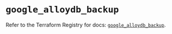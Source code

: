# `google_alloydb_backup`

Refer to the Terraform Registry for docs: [`google_alloydb_backup`](https://registry.terraform.io/providers/hashicorp/google/5.26.0/docs/resources/alloydb_backup).
